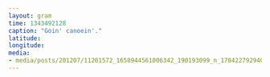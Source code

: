 ```yaml
---
layout: gram
time: 1343492128
caption: "Goin' canoein'."
latitude: 
longitude: 
media:
- media/posts/201207/11201572_1658944561006342_190193099_n_17842279294000351.jpg
---
```

